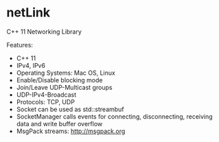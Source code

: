netLink
=======

C++ 11 Networking Library

Features:
* C++ 11
* IPv4, IPv6
* Operating Systems: Mac OS, Linux
* Enable/Disable blocking mode
* Join/Leave UDP-Multicast groups
* UDP-IPv4-Broadcast
* Protocols: TCP, UDP
* Socket can be used as std::streambuf 
* SocketManager calls events for connecting, disconnecting, receiving data and write buffer overflow
* MsgPack streams: http://msgpack.org